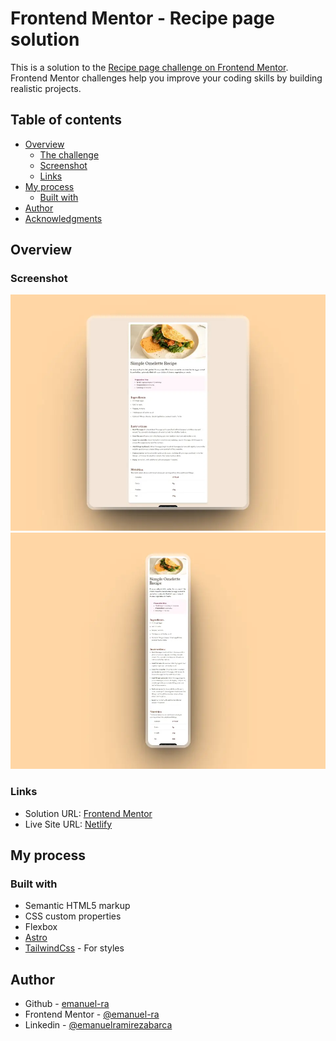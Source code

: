 # Frontend Mentor - Recipe page solution

This is a solution to the [Recipe page challenge on Frontend Mentor](https://www.frontendmentor.io/challenges/recipe-page-KiTsR8QQKm). Frontend Mentor challenges help you improve your coding skills by building realistic projects. 

## Table of contents

- [Overview](#overview)
  - [The challenge](#the-challenge)
  - [Screenshot](#screenshot)
  - [Links](#links)
- [My process](#my-process)
  - [Built with](#built-with)  
- [Author](#author)
- [Acknowledgments](#acknowledgments)

## Overview

### Screenshot

![](./screenshot/MacbookPro-mock.webp)
![](./screenshot/iPhone12Pro-mock.webp)


### Links

- Solution URL: [Frontend Mentor](https://www.frontendmentor.io/challenges/recipe-page-KiTsR8QQKm/hub)
- Live Site URL: [Netlify](https://cheerful-gumption-ef9c1c.netlify.app/)

## My process

### Built with

- Semantic HTML5 markup
- CSS custom properties
- Flexbox 
- [Astro](https://astro.build/) 
- [TailwindCss](https://tailwindcss.com/) - For styles

## Author

- Github - [emanuel-ra](https://github.com/emanuel-ra/)
- Frontend Mentor - [@emanuel-ra](https://www.frontendmentor.io/profile/emanuel-ra)
- Linkedin - [@emanuelramirezabarca](https://www.linkedin.com/in/emanuelramirezabarca/)